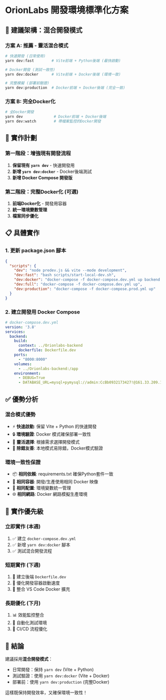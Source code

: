 # OrionLabs 開發環境標準化方案

## 🎯 建議架構：混合開發模式

### 方案 A: 推薦 - 靈活混合模式
```bash
# 快速開發 (日常使用)
yarn dev:fast        # Vite前端 + Python後端 (最快啟動)

# Docker開發 (測試一致性)
yarn dev:docker      # Vite前端 + Docker後端 (環境一致)

# 完整模擬 (部署前驗證)
yarn dev:production  # Docker前端 + Docker後端 (完全一致)
```

### 方案 B: 完全Docker化
```bash
# 全Docker開發
yarn dev              # Docker前端 + Docker後端
yarn dev:watch        # 帶檔案監控的Docker開發
```

## 🚀 實作計劃

### 第一階段：增強現有開發流程
1. **保留現有 `yarn dev`** - 快速開發用
2. **新增 `yarn dev:docker`** - Docker後端測試
3. **新增 Docker Compose 開發版**

### 第二階段：完整Docker化 (可選)
1. **前端Docker化** - 開發用容器
2. **統一環境變數管理**
3. **檔案同步優化**

## 📋 具體實作

### 1. 更新 package.json 腳本
```json
{
  "scripts": {
    "dev": "node predev.js && vite --mode development",
    "dev:fast": "bash scripts/start-local-dev.sh",
    "dev:docker": "docker-compose -f docker-compose.dev.yml up backend && vite",
    "dev:full": "docker-compose -f docker-compose.dev.yml up",
    "dev:production": "docker-compose -f docker-compose.prod.yml up"
  }
}
```

### 2. 建立開發用 Docker Compose
```yaml
# docker-compose.dev.yml
version: '3.8'
services:
  backend:
    build: 
      context: ../Orionlabs-backend
      dockerfile: Dockerfile.dev
    ports:
      - "8000:8000"
    volumes:
      - ../Orionlabs-backend:/app
    environment:
      - DEBUG=True
      - DATABASE_URL=mysql+pymysql://admin:CcBb0932173427!@161.33.209.198:3306/orionlabs
```

## ✅ 優勢分析

### 混合模式優勢
- ⚡ **快速啟動**: 保留 Vite + Python 的快速開發
- 🔒 **環境驗證**: Docker 模式確保部署一致性
- 🎯 **靈活選擇**: 根據需求選擇開發模式
- 🐛 **除錯友善**: 本地模式易除錯，Docker模式驗證

### 環境一致性保證
- 📦 **相同依賴**: requirements.txt 確保Python套件一致
- 🐳 **相同容器**: 開發/生產使用相同 Docker 映像
- 🔧 **相同配置**: 環境變數統一管理
- 🌐 **相同網路**: Docker 網路模擬生產環境

## 🔧 實作優先級

### 立即實作 (本週)
1. ✅ 建立 `docker-compose.dev.yml`
2. ✅ 新增 `yarn dev:docker` 腳本
3. ✅ 測試混合開發流程

### 短期實作 (下週)
1. 🔄 建立後端 `Dockerfile.dev`
2. 🔄 優化開發容器啟動速度
3. 🔄 整合 VS Code Docker 擴充

### 長期優化 (下月)
1. 📊 效能監控整合
2. 🧪 自動化測試環境
3. 🚀 CI/CD 流程優化

## 🎯 結論

建議採用**混合開發模式**：
- 日常開發：保持 `yarn dev` (Vite + Python)
- 測試驗證：使用 `yarn dev:docker` (Vite + Docker)
- 部署前：使用 `yarn dev:production` (完整Docker)

這樣既保持開發效率，又確保環境一致性！
